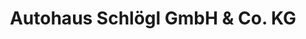 ---
title: "Autohaus Schlögl GmbH & Co. KG"
url: /traunreut/autohaus-schloegl-gmbh-und-co-kg/
shop: Autowerkstatt
---